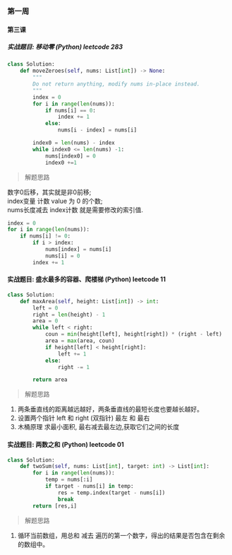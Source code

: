 ### 第一周 
#### 第三课

##### 实战题目: 移动零 (Python)  leetcode 283

```python
class Solution:
    def moveZeroes(self, nums: List[int]) -> None:
        """
        Do not return anything, modify nums in-place instead.
        """
        index = 0
        for i in range(len(nums)):
            if nums[i] == 0:
                index += 1
            else:
                nums[i - index] = nums[i]

        index0 = len(nums) - index
        while index0 <= len(nums) -1:
            nums[index0] = 0
            index0 +=1

```

> 解题思路

数字0后移，其实就是非0前移;<br >
index变量 计数 value 为 0 的个数;<br>
nums长度减去 index计数 就是需要修改的索引值.

```python
index = 0
for i in range(len(nums)):
    if nums[i] != 0:
        if i > index:
            nums[index] = nums[i]
            nums[i] = 0
        index += 1
```



#### 实战题目: 盛水最多的容器、爬楼梯 (Python)  leetcode 11

```python
class Solution:
    def maxArea(self, height: List[int]) -> int:
        left = 0
        right = len(height) - 1
        area = 0 
        while left < right:
            coun = min(height[left], height[right]) * (right - left)
            area = max(area, coun)
            if height[left] < height[right]:
                left += 1
            else:
                right -= 1

        return area
```

> 解题思路

1. 两条垂直线的距离越远越好，两条垂直线的最短长度也要越长越好。
2. 设置两个指针 left 和 right (双指针) 最左 和 最右
3. 木桶原理 求最小面积, 最右减去最左边,获取它们之间的长度

#### 实战题目: 两数之和 (Python)  leetcode 01

```python
class Solution:
    def twoSum(self, nums: List[int], target: int) -> List[int]:
        for i in range(len(nums)):
            temp = nums[:i]
            if target - nums[i] in temp:
                res = temp.index(target - nums[i])
                break
        return [res,i]

```

> 解题思路

1.  循环当前数组，用总和 减去 遍历的第一个数字，得出的结果是否包含在剩余的数组中。